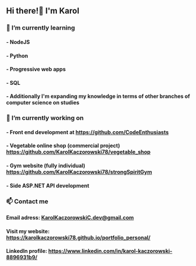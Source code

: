 ## Hi there!👋 I'm Karol

### 🌱 I’m currently learning
  #### - NodeJS
  #### - Python
  #### - Progressive web apps
  #### - SQL
  #### - Additionally I'm expanding my knowledge in terms of other branches of computer science on studies
 
 ### 🔭 I’m currently working on 
  #### - Front end development at https://github.com/CodeEnthusiasts
  #### - Vegetable online shop (commercial project) https://github.com/KarolKaczorowski78/vegetable_shop
  #### - Gym website (fully individual) https://github.com/KarolKaczorowski78/strongSpiritGym
  #### - Side ASP.NET API development
 
 ### 📫 Contact me
  #### Email adress: KarolKaczorowskiC.dev@gmail.com
  #### Visit my website: https://karolkaczorowski78.github.io/portfolio_personal/
  #### LinkedIn profile: https://www.linkedin.com/in/karol-kaczorowski-8896931b9/
<!--
**KarolKaczorowski78/KarolKaczorowski78** is a ✨ _special_ ✨ repository because its `README.md` (this file) appears on your GitHub profile.

Here are some ideas to get you started:

- 🔭 I’m currently working on ...
- 🌱 I’m currently learning ...
- 👯 I’m looking to collaborate on ...
- 🤔 I’m looking for help with ...
- 💬 Ask me about ...
- 📫 How to reach me: ...
- 😄 Pronouns: ...
- ⚡ Fun fact: ...
-->
